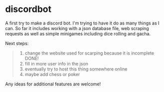 # discordbot

A first try to make a discord bot. I'm trying to have it do as many things as I can.
So far it includes working with a json database file, web scraping requests as well as simple minigames including dice rolling and gacha.

Next steps:
> 1. change the website used for scarping because it is incomplete DONE!
> 2. fill in more user info in the json
> 3. eventually try to host this thing somewhere online 
> 4. maybe add chess or poker

Any ideas for additional features are welcome!
